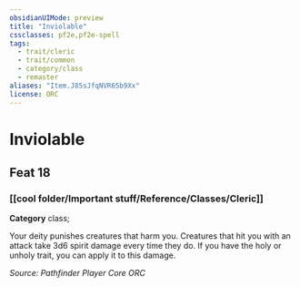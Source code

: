 ```yaml
---
obsidianUIMode: preview
title: "Inviolable"
cssclasses: pf2e,pf2e-spell
tags:
  - trait/cleric
  - trait/common
  - category/class
  - remaster
aliases: "Item.J85sJfqNVR65b9Xx"
license: ORC
---
```

# Inviolable
## Feat 18
### [[cool folder/Important stuff/Reference/Classes/Cleric]]

**Category** class; 




Your deity punishes creatures that harm you. Creatures that hit you with an attack take 3d6 spirit damage every time they do. If you have the holy or unholy trait, you can apply it to this damage.

*Source: Pathfinder Player Core*
*ORC*